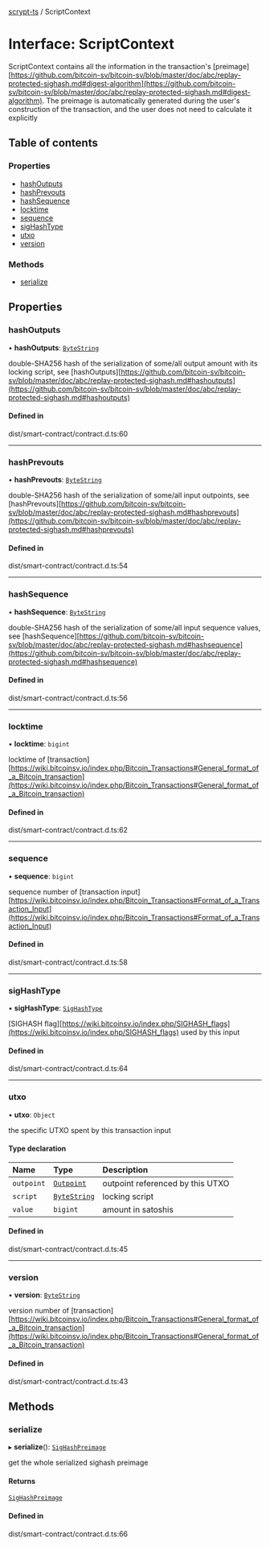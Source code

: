 [scrypt-ts](../README.md) / ScriptContext

# Interface: ScriptContext

ScriptContext contains all the information in the transaction's [preimage][https://github.com/bitcoin-sv/bitcoin-sv/blob/master/doc/abc/replay-protected-sighash.md#digest-algorithm](https://github.com/bitcoin-sv/bitcoin-sv/blob/master/doc/abc/replay-protected-sighash.md#digest-algorithm).
The preimage is automatically generated during the user's construction of the transaction,
and the user does not need to calculate it explicitly

## Table of contents

### Properties

- [hashOutputs](ScriptContext.md#hashoutputs)
- [hashPrevouts](ScriptContext.md#hashprevouts)
- [hashSequence](ScriptContext.md#hashsequence)
- [locktime](ScriptContext.md#locktime)
- [sequence](ScriptContext.md#sequence)
- [sigHashType](ScriptContext.md#sighashtype)
- [utxo](ScriptContext.md#utxo)
- [version](ScriptContext.md#version)

### Methods

- [serialize](ScriptContext.md#serialize)

## Properties

### hashOutputs

• **hashOutputs**: [`ByteString`](../README.md#bytestring)

double-SHA256 hash of the serialization of some/all output amount with its locking script, see [hashOutputs][https://github.com/bitcoin-sv/bitcoin-sv/blob/master/doc/abc/replay-protected-sighash.md#hashoutputs](https://github.com/bitcoin-sv/bitcoin-sv/blob/master/doc/abc/replay-protected-sighash.md#hashoutputs)

#### Defined in

dist/smart-contract/contract.d.ts:60

___

### hashPrevouts

• **hashPrevouts**: [`ByteString`](../README.md#bytestring)

double-SHA256 hash of the serialization of some/all input outpoints, see [hashPrevouts][https://github.com/bitcoin-sv/bitcoin-sv/blob/master/doc/abc/replay-protected-sighash.md#hashprevouts](https://github.com/bitcoin-sv/bitcoin-sv/blob/master/doc/abc/replay-protected-sighash.md#hashprevouts)

#### Defined in

dist/smart-contract/contract.d.ts:54

___

### hashSequence

• **hashSequence**: [`ByteString`](../README.md#bytestring)

double-SHA256 hash of the serialization of some/all input sequence values, see [hashSequence][https://github.com/bitcoin-sv/bitcoin-sv/blob/master/doc/abc/replay-protected-sighash.md#hashsequence](https://github.com/bitcoin-sv/bitcoin-sv/blob/master/doc/abc/replay-protected-sighash.md#hashsequence)

#### Defined in

dist/smart-contract/contract.d.ts:56

___

### locktime

• **locktime**: `bigint`

locktime of [transaction][https://wiki.bitcoinsv.io/index.php/Bitcoin_Transactions#General_format_of_a_Bitcoin_transaction](https://wiki.bitcoinsv.io/index.php/Bitcoin_Transactions#General_format_of_a_Bitcoin_transaction)

#### Defined in

dist/smart-contract/contract.d.ts:62

___

### sequence

• **sequence**: `bigint`

sequence number of [transaction input][https://wiki.bitcoinsv.io/index.php/Bitcoin_Transactions#Format_of_a_Transaction_Input](https://wiki.bitcoinsv.io/index.php/Bitcoin_Transactions#Format_of_a_Transaction_Input)

#### Defined in

dist/smart-contract/contract.d.ts:58

___

### sigHashType

• **sigHashType**: [`SigHashType`](../README.md#sighashtype)

[SIGHASH flag][https://wiki.bitcoinsv.io/index.php/SIGHASH_flags](https://wiki.bitcoinsv.io/index.php/SIGHASH_flags) used by this input

#### Defined in

dist/smart-contract/contract.d.ts:64

___

### utxo

• **utxo**: `Object`

the specific UTXO spent by this transaction input

#### Type declaration

| Name | Type | Description |
| :------ | :------ | :------ |
| `outpoint` | [`Outpoint`](Outpoint.md) | outpoint referenced by this UTXO |
| `script` | [`ByteString`](../README.md#bytestring) | locking script |
| `value` | `bigint` | amount in satoshis |

#### Defined in

dist/smart-contract/contract.d.ts:45

___

### version

• **version**: [`ByteString`](../README.md#bytestring)

version number of [transaction][https://wiki.bitcoinsv.io/index.php/Bitcoin_Transactions#General_format_of_a_Bitcoin_transaction](https://wiki.bitcoinsv.io/index.php/Bitcoin_Transactions#General_format_of_a_Bitcoin_transaction)

#### Defined in

dist/smart-contract/contract.d.ts:43

## Methods

### serialize

▸ **serialize**(): [`SigHashPreimage`](../README.md#sighashpreimage)

get the whole serialized sighash preimage

#### Returns

[`SigHashPreimage`](../README.md#sighashpreimage)

#### Defined in

dist/smart-contract/contract.d.ts:66
